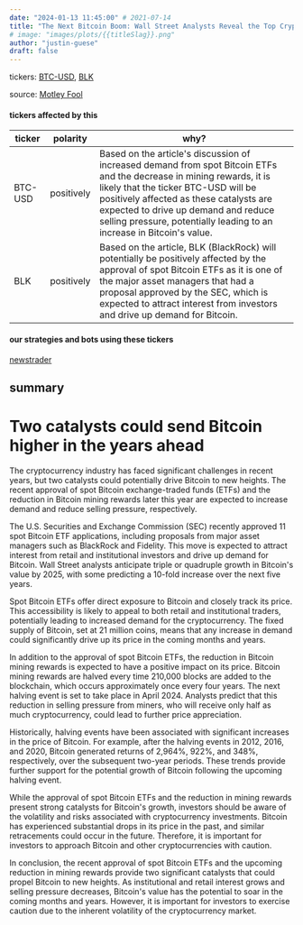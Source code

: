 ```yaml
---
date: "2024-01-13 11:45:00" # 2021-07-14
title: "The Next Bitcoin Boom: Wall Street Analysts Reveal the Top Cryptocurrency to Buy Now!"
# image: "images/plots/{{titleSlag}}.png"
author: "justin-guese"
draft: false
---
```

tickers: <a href='https://finance.yahoo.com/quote/BTC-USD' target='_blank'>BTC-USD</a>, <a href='https://finance.yahoo.com/quote/BLK' target='_blank'>BLK</a> 

source: <a href='https://www.fool.com/investing/2024/01/13/1-top-cryptocurrency-buy-before-soars-1000-wall-st/' target='_blank'>Motley Fool</a>

#### tickers affected by this

| ticker | polarity | why? |
|------------|------------|------------|
| BTC-USD | positively | Based on the article's discussion of increased demand from spot Bitcoin ETFs and the decrease in mining rewards, it is likely that the ticker BTC-USD will be positively affected as these catalysts are expected to drive up demand and reduce selling pressure, potentially leading to an increase in Bitcoin's value. |
| BLK | positively | Based on the article, BLK (BlackRock) will potentially be positively affected by the approval of spot Bitcoin ETFs as it is one of the major asset managers that had a proposal approved by the SEC, which is expected to attract interest from investors and drive up demand for Bitcoin. |



#### our strategies and bots using these tickers

[newstrader](/strategies/newstrader)

## summary

# Two catalysts could send Bitcoin higher in the years ahead

The cryptocurrency industry has faced significant challenges in recent years, but two catalysts could potentially drive Bitcoin to new heights. The recent approval of spot Bitcoin exchange-traded funds (ETFs) and the reduction in Bitcoin mining rewards later this year are expected to increase demand and reduce selling pressure, respectively.

The U.S. Securities and Exchange Commission (SEC) recently approved 11 spot Bitcoin ETF applications, including proposals from major asset managers such as BlackRock and Fidelity. This move is expected to attract interest from retail and institutional investors and drive up demand for Bitcoin. Wall Street analysts anticipate triple or quadruple growth in Bitcoin's value by 2025, with some predicting a 10-fold increase over the next five years.

Spot Bitcoin ETFs offer direct exposure to Bitcoin and closely track its price. This accessibility is likely to appeal to both retail and institutional traders, potentially leading to increased demand for the cryptocurrency. The fixed supply of Bitcoin, set at 21 million coins, means that any increase in demand could significantly drive up its price in the coming months and years.

In addition to the approval of spot Bitcoin ETFs, the reduction in Bitcoin mining rewards is expected to have a positive impact on its price. Bitcoin mining rewards are halved every time 210,000 blocks are added to the blockchain, which occurs approximately once every four years. The next halving event is set to take place in April 2024. Analysts predict that this reduction in selling pressure from miners, who will receive only half as much cryptocurrency, could lead to further price appreciation.

Historically, halving events have been associated with significant increases in the price of Bitcoin. For example, after the halving events in 2012, 2016, and 2020, Bitcoin generated returns of 2,964%, 922%, and 348%, respectively, over the subsequent two-year periods. These trends provide further support for the potential growth of Bitcoin following the upcoming halving event.

While the approval of spot Bitcoin ETFs and the reduction in mining rewards present strong catalysts for Bitcoin's growth, investors should be aware of the volatility and risks associated with cryptocurrency investments. Bitcoin has experienced substantial drops in its price in the past, and similar retracements could occur in the future. Therefore, it is important for investors to approach Bitcoin and other cryptocurrencies with caution.

In conclusion, the recent approval of spot Bitcoin ETFs and the upcoming reduction in mining rewards provide two significant catalysts that could propel Bitcoin to new heights. As institutional and retail interest grows and selling pressure decreases, Bitcoin's value has the potential to soar in the coming months and years. However, it is important for investors to exercise caution due to the inherent volatility of the cryptocurrency market.